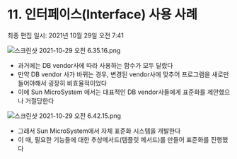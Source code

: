 # 11. 인터페이스(Interface) 사용 사례

최종 편집 일시: 2021년 10월 29일 오전 7:41

![스크린샷 2021-10-29 오전 6.35.16.png](11%20%E1%84%8B%E1%85%B5%E1%86%AB%E1%84%90%E1%85%A5%E1%84%91%E1%85%A6%E1%84%8B%E1%85%B5%E1%84%89%E1%85%B3(Interface)%20%E1%84%89%E1%85%A1%E1%84%8B%E1%85%AD%E1%86%BC%20%E1%84%89%E1%85%A1%E1%84%85%E1%85%A8%20dac3aa8a4a8d4d1e9815e23d36905c48/%E1%84%89%E1%85%B3%E1%84%8F%E1%85%B3%E1%84%85%E1%85%B5%E1%86%AB%E1%84%89%E1%85%A3%E1%86%BA_2021-10-29_%E1%84%8B%E1%85%A9%E1%84%8C%E1%85%A5%E1%86%AB_6.35.16.png)

- 과거에는 DB vendor사에 따라 사용하는 함수가 모두 달랐다
- 만약 DB vendor 사가 바뀌는 경우, 변경된 vendor사에 맞추어 프로그램을 새로만들어야해서 굉장히 비효율적이었다
- 이에 Sun MicroSystem 에서는 대표적인 DB vendor사들에게 표준화를 제안했으나 거절당한다

![스크린샷 2021-10-29 오전 6.42.15.png](11%20%E1%84%8B%E1%85%B5%E1%86%AB%E1%84%90%E1%85%A5%E1%84%91%E1%85%A6%E1%84%8B%E1%85%B5%E1%84%89%E1%85%B3(Interface)%20%E1%84%89%E1%85%A1%E1%84%8B%E1%85%AD%E1%86%BC%20%E1%84%89%E1%85%A1%E1%84%85%E1%85%A8%20dac3aa8a4a8d4d1e9815e23d36905c48/%E1%84%89%E1%85%B3%E1%84%8F%E1%85%B3%E1%84%85%E1%85%B5%E1%86%AB%E1%84%89%E1%85%A3%E1%86%BA_2021-10-29_%E1%84%8B%E1%85%A9%E1%84%8C%E1%85%A5%E1%86%AB_6.42.15.png)

- 그래서 Sun MicroSystem에서 자체 표준화 시스템을 개발한다
- 이 때, 필요한 기능들에 대한 추상메서드(템플릿 메서드)를 만들어 표준화를 진행했다